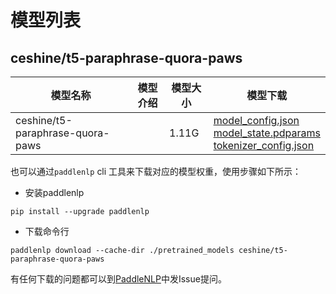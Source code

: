 #  模型列表

## ceshine/t5-paraphrase-quora-paws

| 模型名称 | 模型介绍 | 模型大小  | 模型下载 |
| --- | --- | --- | --- |
|ceshine/t5-paraphrase-quora-paws|  | 1.11G | [model_config.json](https://bj.bcebos.com/paddlenlp/models/community/ceshine/t5-paraphrase-quora-paws/model_config.json)<br>[model_state.pdparams](https://bj.bcebos.com/paddlenlp/models/community/ceshine/t5-paraphrase-quora-paws/model_state.pdparams)<br>[tokenizer_config.json](https://bj.bcebos.com/paddlenlp/models/community/ceshine/t5-paraphrase-quora-paws/tokenizer_config.json) |

也可以通过`paddlenlp` cli 工具来下载对应的模型权重，使用步骤如下所示：

* 安装paddlenlp

```shell
pip install --upgrade paddlenlp
```

* 下载命令行

```shell
paddlenlp download --cache-dir ./pretrained_models ceshine/t5-paraphrase-quora-paws
```

有任何下载的问题都可以到[PaddleNLP](https://github.com/PaddlePaddle/PaddleNLP)中发Issue提问。